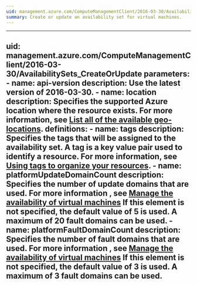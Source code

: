 ```yaml
---
uid: management.azure.com/ComputeManagementClient/2016-03-30/AvailabilitySets_CreateOrUpdate
summary: Create or update an availability set for virtual machines.
---
```


---
uid: management.azure.com/ComputeManagementClient/2016-03-30/AvailabilitySets_CreateOrUpdate
parameters:
    - name: api-version
      description: Use the latest version of 2016-03-30.
    - name: location
      description: Specifies the supported Azure location where the resource exists. For more information, see [List all of the available geo-locations](../../api-ref/resources/subscriptions.json#Subscriptions_ListLocations).
definitions:
    - name: tags
      description: Specifies the tags that will be assigned to the availability set. A tag is a key value pair used to identify a resource. For more information, see [Using tags to organize your resources](https://azure.microsoft.com/en-us/documentation/articles/resource-group-using-tags/).
    - name: platformUpdateDomainCount
      description: Specifies the number of update domains that are used. For more information , see [Manage the availability of virtual machines](https://azure.microsoft.com/en-us/documentation/articles/virtual-machines-windows-manage-availability/) If this element is not specified, the default value of 5 is used. A maximum of 20 fault domains can be used.
    - name: platformFaultDomainCount
      description: Specifies the number of fault domains that are used. For more information , see [Manage the availability of virtual machines](https://azure.microsoft.com/en-us/documentation/articles/virtual-machines-windows-manage-availability/) If this element is not specified, the default value of 3 is used. A maximum of 3 fault domains can be used.
---

